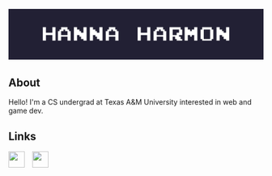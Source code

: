 ![That's me!](nameplate.gif)

## About
Hello! I'm a CS undergrad at Texas A&M University interested in web and game dev.

## Links
[<img height="32" width="32" src="https://cdn.simpleicons.org/gmail/black/white"/>](mailto:hanna.marie.harmon@gmail.com) &ensp; [<img height="32" width="32" src="https://cdn.simpleicons.org/linkedin/black/white"/>](https://www.linkedin.com/in/hanna-harmon/)


<!--
**hannaharmon/hannaharmon** is a ✨ _special_ ✨ repository because its `README.md` (this file) appears on your GitHub profile.

Here are some ideas to get you started:

- 🔭 I’m currently working on ...
- 🌱 I’m currently learning ...
- 👯 I’m looking to collaborate on ...
- 🤔 I’m looking for help with ...
- 💬 Ask me about ...
- 📫 How to reach me: ...
- 😄 Pronouns: ...
- ⚡ Fun fact: ...
-->
